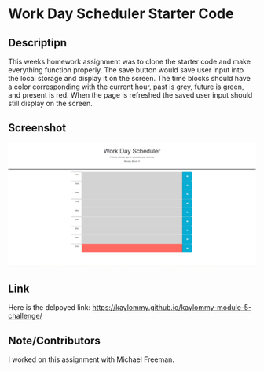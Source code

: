 # Work Day Scheduler Starter Code

## Descriptipn
This weeks homework assignment was to clone the starter code and make everything function properly. The save button would save user input into the local storage and display it on the screen. The time blocks should have a color corresponding with the current hour, past is grey, future is green, and present is red. When the page is refreshed the saved user input should still display on the screen.

## Screenshot
![alt text](./Assets/work-schedule.jpg 'Work day schedule')

## Link
Here is the delpoyed link:
https://kaylommy.github.io/kaylommy-module-5-challenge/

## Note/Contributors
I worked on this assignment with Michael Freeman.
